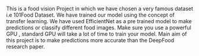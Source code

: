 This is a food vision Project in which we have chosen a very famous dataset i.e 101Food Dataset.
We have trained our model using the concept of transfer learning. We have used EfficientNet as a pre trained model to make predictions or classify different food images.
Make sure you use a powerful  GPU , standard GPU will take a lot of time to train your model. 
Main aim of this project is to make predictions more accurate than the DeepFood research paper.

